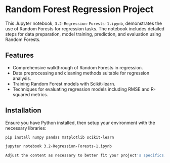 # Random Forest Regression Project

This Jupyter notebook, `3.2-Regression-Forests-1.ipynb`, demonstrates the use of Random Forests for regression tasks. The notebook includes detailed steps for data preparation, model training, prediction, and evaluation using Random Forests.

## Features

- Comprehensive walkthrough of Random Forests in regression.
- Data preprocessing and cleaning methods suitable for regression analysis.
- Training Random Forest models with Scikit-learn.
- Techniques for evaluating regression models including RMSE and R-squared metrics.

## Installation

Ensure you have Python installed, then setup your environment with the necessary libraries:

```bash
pip install numpy pandas matplotlib scikit-learn

jupyter notebook 3.2-Regression-Forests-1.ipynb

Adjust the content as necessary to better fit your project's specifics. If there's anything more you'd like to include or modify, just let me know!
